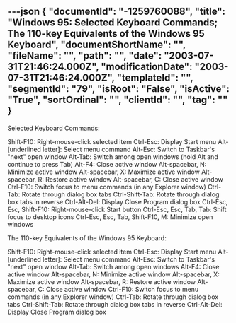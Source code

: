 ---json
{
  "documentId": "-1259760088",
  "title": "Windows 95: Selected Keyboard Commands; The 110-key Equivalents of the Windows 95 Keyboard",
  "documentShortName": "",
  "fileName": "",
  "path": "",
  "date": "2003-07-31T21:46:24.000Z",
  "modificationDate": "2003-07-31T21:46:24.000Z",
  "templateId": "",
  "segmentId": "79",
  "isRoot": "False",
  "isActive": "True",
  "sortOrdinal": "",
  "clientId": "",
  "tag": ""
}
---

Selected Keyboard Commands:

Shift-F10: Right-mouse-click selected item 
Ctrl-Esc: Display Start menu 
Alt-[underlined letter]: Select menu command 
Alt-Esc: Switch to Taskbar's &quot;next&quot; open window 
Alt-Tab: Switch among open windows (hold Alt and continue to press Tab) 
Alt-F4: Close active window 
Alt-spacebar, N: Minimize active window 
Alt-spacebar, X: Maximize active window 
Alt-spacebar, R: Restore active window 
Alt-spacebar, C: Close active window 
Ctrl-F10: Switch focus to menu commands (in any Explorer window) 
Ctrl-Tab: Rotate through dialog box tabs 
Ctrl-Shift-Tab: Rotate through dialog box tabs in reverse 
Ctrl-Alt-Del: Display Close Program dialog box
Ctrl-Esc, Esc, Shift-F10: Right-mouse-click Start button 
Ctrl-Esc, Esc, Tab, Tab: Shift focus to desktop icons 
Ctrl-Esc, Esc, Tab, Shift-F10, M: Minimize open windows


The 110-key Equivalents of the Windows 95 Keyboard:

Shift-F10: Right-mouse-click selected item 
Ctrl-Esc: Display Start menu 
Alt-[underlined letter]: Select menu command 
Alt-Esc: Switch to Taskbar's &quot;next&quot; open window 
Alt-Tab: Switch among open windows
Alt-F4: Close active window 
Alt-spacebar, N: Minimize active window 
Alt-spacebar, X: Maximize active window 
Alt-spacebar, R: Restore active window 
Alt-spacebar, C: Close active window 
Ctrl-F10: Switch focus to menu commands (in any Explorer window) 
Ctrl-Tab: Rotate through dialog box tabs 
Ctrl-Shift-Tab: Rotate through dialog box tabs in reverse 
Ctrl-Alt-Del: Display Close Program dialog box
